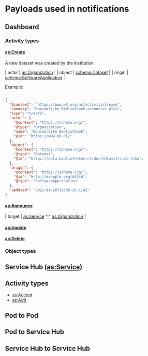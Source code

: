 # Payloads used in notifications

## Dashboard 

### Activity types

#### [as:Create](https://www.w3.org/ns/activitystreams#Create)

A new dataset was created by the institution.

| actor  | [as:Organization](https://www.w3.org/ns/activitystreams#Organization) |
| object | [schema:Dataset](http://schema.org/Dataset) |
| origin | [schema:SoftwareApplication](https://schema.org/SoftwareApplication) |

Example:

``` json

{
  "@context": "https://www.w3.org/ns/activitystreams",
  "summary": "Koninklijke Bibliotheek announces Alba",
  "type": "Create",
  "actor": {
    "@context": "https://schema.org/",
    "@type": "Organization",
    "name": "Koninklijke Bibliotheek",
    "@id": "https://www.kb.nl/"
  },
  "object": {
    "@context": "https://schema.org/",
    "@type": "Dataset",
    "@id": "https://data.bibliotheken.nl/doc/dataset/rise-alba",
  },
  "origin": {
    "@context": "https://schema.org/",
    "@id": "http://example.org/Adlib",
    "@type": "SoftwareApplication"
  },
  "updated": "2021-01-28T19:56:20.114Z"
}

```


#### [as:Announce](https://www.w3.org/ns/activitystreams#Announce)

| target | [as:Service](https://www.w3.org/ns/activitystreams#Service) "|" [as:Organization](https://www.w3.org/ns/activitystreams#Organization) |

#### [as:Update](https://www.w3.org/ns/activitystreams#Update)
#### [as:Delete](https://www.w3.org/ns/activitystreams#Delete)




### Object types



## Service Hub ([as:Service](https://www.w3.org/ns/activitystreams#Service))

## Activity types

- [as:Accept](https://www.w3.org/ns/activitystreams#Accept)
- [as:Add](https://www.w3.org/ns/activitystreams#Add)


## Pod to Pod

## Pod to Service Hub

## Service Hub to Service Hub
